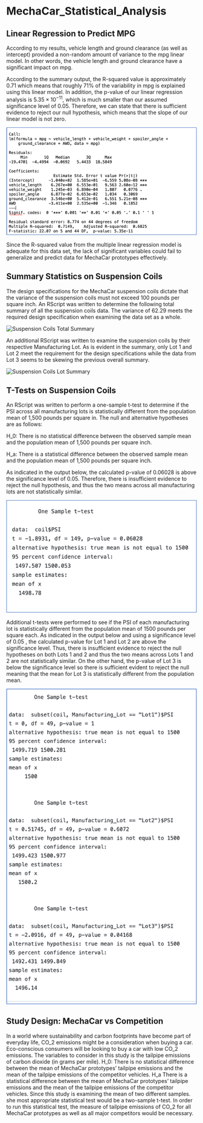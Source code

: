# MechaCar_Statistical_Analysis

## Linear Regression to Predict MPG

According to my results, vehicle length and ground clearance (as well as intercept) provided a non-random amount of variance to the mpg linear model. In other words, the vehicle length and ground clearance have a significant impact on mpg. 

According to the summary output, the R-squared value is approximately 0.71 which means that roughly 71% of the variability in mpg is explained using this linear model. In addition, the p-value of our linear regression analysis is $5.35\times 10^{-11}$, which is much smaller than our assumed significance level of 0.05. Therefore, we can state that there is sufficient evidence to reject our null hypothesis, which means that the slope of our linear model is not zero.

![Regression Summary](Resources/Figure1.png)

Since the R-squared value from the multiple linear regression model is adequate for this data set, the lack of significant variables could fail to generalize and predict data for MechaCar prototypes effectively. 

## Summary Statistics on Suspension Coils

The design specifications for the MechaCar suspension coils dictate that the variance of the suspension coils must not exceed 100 pounds per square inch.  An RScript was written to determine the following total summary of all the suspension coils data. The variance of 62.29 meets the required design specification when examining the data set as a whole.

![Suspension Coils Total Summary](Resources/Figure#.png)

An additional RScript was written to examine the suspension coils by their respective Manufacturing Lot. As is evident in the summary, only Lot 1 and Lot 2 meet the requirement for the design specifications while the data from Lot 3 seems to be skewing the previous overall summary.

![Suspension Coils Lot Summary](Resources/Figure#.png)

## T-Tests on Suspension Coils

An RScript was written to perform a one-sample t-test to determine if the PSI across all manufacturing lots is statistically different from the population mean of 1,500 pounds per square in. The null and alternative hypotheses are as follows:

H_0: There is no statistical difference between the observed sample mean and the population mean of 1,500 pounds per square inch. 

H_a: There is a statistical difference between the observed sample mean and the population mean of 1,500 pounds per square inch. 

As indicated in the output below, the calculated p-value of 0.06028 is above the significance level of 0.05.  Therefore, there is insufficient evidence to reject the null hypothesis, and thus the two means across all manufacturing lots are not statistically similar. 

![T-Test Results on Total Sample](Resources/Figure2.png)

Additional t-tests were performed to see if the PSI of each manufacturing lot is statistically different from the population mean of 1500 pounds per square each.  As indicated in the output below and using a significance level of 0.05 , the calculated p-value for Lot 1 and Lot 2 are above the significance level.  Thus, there is insufficient evidence to reject the null hypotheses on both Lots 1 and 2 and thus the two means across Lots 1 and 2 are not statistically similar. On the other hand, the p-value of Lot 3 is below the significance level so there is sufficient evident to reject the null meaning that the mean for Lot 3 is statistically different from the population mean.

![T-Test Results on by Lot](Resources/Figure3.png)

## Study Design: MechaCar vs Competition

In a world where sustainability and carbon footprints have become part of everyday life, CO_2 emissions might be a consideration when buying a car. Eco-conscious consumers will be looking to buy a car with low CO_2 emissions. The variables to consider in this study is the tailpipe emissions of carbon dioxide (in grams per mile).
H_0: There is no statistical difference between the mean of MechaCar prototypes’ tailpipe emissions and the mean of the tailpipe emissions of the competitor vehicles.
H_a There is a statistical difference between the mean of MechaCar prototypes’ tailpipe emissions and the mean of the tailpipe emissions of the competitor vehicles.
Since this study is examining the mean of two different samples. she most appropriate statistical test would be a two-sample t-test. In order to run this statistical test, the  measure of tailpipe emissions of CO_2 for all MechaCar prototypes as well as all major competitors would be necessary.


